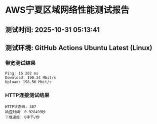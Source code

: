 # AWS宁夏区域网络性能测试报告
## 测试时间: 2025-10-31 05:13:41
## 测试环境: GitHub Actions Ubuntu Latest (Linux)

### 带宽测试结果
```
Ping: 16.202 ms
Download: 190.34 Mbit/s
Upload: 198.56 Mbit/s
```

### HTTP连接测试结果
```
HTTP状态码: 307
响应时间: 0.928499秒
下载速度: 0字节/秒
```

